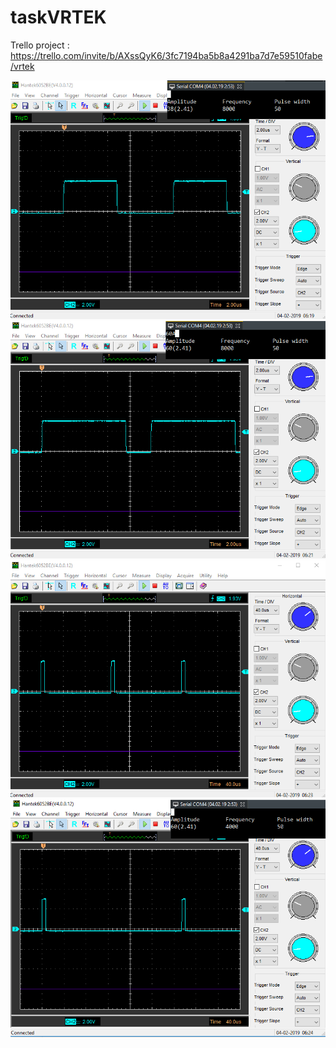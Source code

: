 # taskVRTEK
Trello project : https://trello.com/invite/b/AXssQyK6/3fc7194ba5b8a4291ba7d7e59510fabe/vrtek

![alt text](https://github.com/WINikolaev/taskVRTEK/blob/master/Screen/1.PNG)
![alt text](https://github.com/WINikolaev/taskVRTEK/blob/master/Screen/2.PNG)
![alt text](https://github.com/WINikolaev/taskVRTEK/blob/master/Screen/3.PNG)
![alt text](https://github.com/WINikolaev/taskVRTEK/blob/master/Screen/4.PNG)

